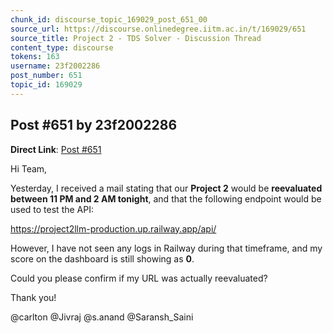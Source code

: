 ```yaml
---
chunk_id: discourse_topic_169029_post_651_00
source_url: https://discourse.onlinedegree.iitm.ac.in/t/169029/651
source_title: Project 2 - TDS Solver - Discussion Thread
content_type: discourse
tokens: 163
username: 23f2002286
post_number: 651
topic_id: 169029
---
```


## Post #651 by 23f2002286

**Direct Link**: [Post #651](https://discourse.onlinedegree.iitm.ac.in/t/169029/651)

Hi Team,

Yesterday, I received a mail stating that our **Project 2** would be **reevaluated between 11 PM and 2 AM tonight**, and that the following endpoint would be used to test the API:

https://project2llm-production.up.railway.app/api/

However, I have not seen any logs in Railway during that timeframe, and my score on the dashboard is still showing as **0**.

Could you please confirm if my URL was actually reevaluated?

Thank you!

@carlton @Jivraj @s.anand @Saransh_Saini
